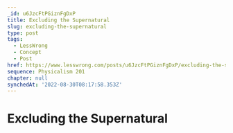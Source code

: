 ```yaml
---
_id: u6JzcFtPGiznFgDxP
title: Excluding the Supernatural
slug: excluding-the-supernatural
type: post
tags:
  - LessWrong
  - Concept
  - Post
href: https://www.lesswrong.com/posts/u6JzcFtPGiznFgDxP/excluding-the-supernatural
sequence: Physicalism 201
chapter: null
synchedAt: '2022-08-30T08:17:58.353Z'
---
```

# Excluding the Supernatural

